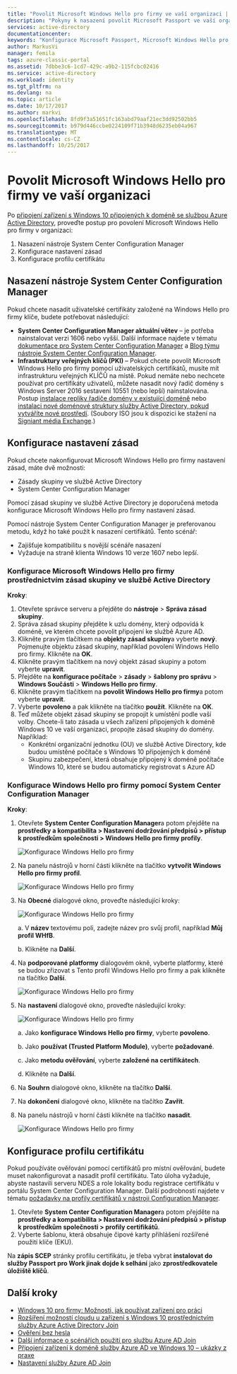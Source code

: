 ```yaml
---
title: "Povolit Microsoft Windows Hello pro firmy ve vaší organizaci | Microsoft Docs"
description: "Pokyny k nasazení povolit Microsoft Passport ve vaší organizaci."
services: active-directory
documentationcenter: 
keywords: "Konfigurace Microsoft Passport, Microsoft Windows Hello pro firmy nasazení"
author: MarkusVi
manager: femila
tags: azure-classic-portal
ms.assetid: 7dbbe3c6-1cd7-429c-a9b2-115fcbc02416
ms.service: active-directory
ms.workload: identity
ms.tgt_pltfrm: na
ms.devlang: na
ms.topic: article
ms.date: 10/17/2017
ms.author: markvi
ms.openlocfilehash: 8fd9f3a51651fc163abd79aaf21ec3dd92502bb5
ms.sourcegitcommit: b979d446ccbe0224109f71b3948d6235eb04a967
ms.translationtype: MT
ms.contentlocale: cs-CZ
ms.lasthandoff: 10/25/2017
---
```

# <a name="enable-microsoft-windows-hello-for-business-in-your-organization"></a>Povolit Microsoft Windows Hello pro firmy ve vaší organizaci
Po [připojení zařízení s Windows 10 připojených k doméně se službou Azure Active Directory](active-directory-azureadjoin-devices-group-policy.md), proveďte postup pro povolení Microsoft Windows Hello pro firmy v organizaci:

1. Nasazení nástroje System Center Configuration Manager  
2. Konfigurace nastavení zásad
3. Konfigurace profilu certifikátu  

## <a name="deploy-system-center-configuration-manager"></a>Nasazení nástroje System Center Configuration Manager
Pokud chcete nasadit uživatelské certifikáty založené na Windows Hello pro firmy klíče, budete potřebovat následující:

* **System Center Configuration Manager aktuální větev** – je potřeba nainstalovat verzi 1606 nebo vyšší. Další informace najdete v tématu [dokumentace pro System Center Configuration Manager](https://technet.microsoft.com/library/mt346023.aspx) a [Blog týmu nástroje System Center Configuration Manager](http://blogs.technet.com/b/configmgrteam/archive/2015/09/23/now-available-update-for-system-center-config-manager-tp3.aspx).
* **Infrastruktury veřejných klíčů (PKI)** – Pokud chcete povolit Microsoft Windows Hello pro firmy pomocí uživatelských certifikátů, musíte mít infrastrukturu veřejných KLÍČŮ na místě. Pokud nemáte nebo nechcete používat pro certifikáty uživatelů, můžete nasadit nový řadič domény s Windows Server 2016 sestavení 10551 (nebo lepší) nainstalována. Postup [instalace repliky řadiče domény v existující doméně](https://technet.microsoft.com/library/jj574134.aspx) nebo [instalaci nové doménové struktury služby Active Directory, pokud vytváříte nové prostředí](https://technet.microsoft.com/library/jj574166). (Soubory ISO jsou k dispozici ke stažení na [Signiant média Exchange](https://datatransfer.microsoft.com/signiant_media_exchange/spring/main?sdkAccessible=true).)

## <a name="configure-policy-settings"></a>Konfigurace nastavení zásad
Pokud chcete nakonfigurovat Microsoft Windows Hello pro firmy nastavení zásad, máte dvě možnosti:

* Zásady skupiny ve službě Active Directory 
* System Center Configuration Manager 

Pomocí zásad skupiny ve službě Active Directory je doporučená metoda konfigurace Microsoft Windows Hello pro firmy nastavení zásad. 

Pomocí nástroje System Center Configuration Manager je preferovanou metodu, když ho také použít k nasazení certifikátů. Tento scénář:

* Zajišťuje kompatibilitu s novější scénáře nasazení
* Vyžaduje na straně klienta Windows 10 verze 1607 nebo lepší.

### <a name="configure-microsoft-windows-hello-for-business-via-group-policy-in-active-directory"></a>Konfigurace Microsoft Windows Hello pro firmy prostřednictvím zásad skupiny ve službě Active Directory
**Kroky**:

1. Otevřete správce serveru a přejděte do **nástroje** > **Správa zásad skupiny**.
2. Správa zásad skupiny přejděte k uzlu domény, který odpovídá k doméně, ve kterém chcete povolit připojení ke službě Azure AD.
3. Klikněte pravým tlačítkem na **objekty zásad skupiny**a vyberte **nový**. Pojmenujte objektu zásad skupiny, například povolení Windows Hello pro firmy. Klikněte na **OK**.
4. Klikněte pravým tlačítkem na nový objekt zásad skupiny a potom vyberte **upravit**.
5. Přejděte na **konfigurace počítače** > **zásady** > **šablony pro správu** > **Windows Součásti** > **Windows Hello pro firmy**.
6. Klikněte pravým tlačítkem na **povolit Windows Hello pro firmy**a potom vyberte **upravit**.
7. Vyberte **povoleno** a pak klikněte na tlačítko **použít**. Klikněte na **OK**.
8. Teď můžete objekt zásad skupiny se propojit k umístění podle vaší volby. Chcete-li tato zásada u všech zařízení připojených k doméně Windows 10 ve vaší organizaci, propojte zásad skupiny do domény. Například:
   * Konkrétní organizační jednotku (OU) ve službě Active Directory, kde budou umístěné počítače s Windows 10 připojených k doméně
   * Skupinu zabezpečení, která obsahuje připojený k doméně počítače Windows 10, které se budou automaticky registrovat s Azure AD

### <a name="configure-windows-hello-for-business-using-system-center-configuration-manager"></a>Konfigurace Windows Hello pro firmy pomocí System Center Configuration Manager
**Kroky**:

1. Otevřete **System Center Configuration Manager**a potom přejděte na **prostředky a kompatibilita > Nastavení dodržování předpisů > přístup k prostředkům společnosti > Windows Hello pro firmy profily**.
   
    ![Konfigurace Windows Hello pro firmy](./media/active-directory-azureadjoin-passport-deployment/01.png)
2. Na panelu nástrojů v horní části klikněte na tlačítko **vytvořit Windows Hello pro firmy profil**.
   
    ![Konfigurace Windows Hello pro firmy](./media/active-directory-azureadjoin-passport-deployment/02.png)
3. Na **Obecné** dialogové okno, proveďte následující kroky:
   
    ![Konfigurace Windows Hello pro firmy](./media/active-directory-azureadjoin-passport-deployment/03.png)
   
    a. V **název** textovému poli, zadejte název pro svůj profil, například **Můj profil WHfB**.
   
    b. Klikněte na **Další**.
4. Na **podporované platformy** dialogovém okně, vyberte platformy, které se budou zřizovat s Tento profil Windows Hello pro firmy a pak klikněte na tlačítko **Další**.
   
    ![Konfigurace Windows Hello pro firmy](./media/active-directory-azureadjoin-passport-deployment/04.png)
5. Na **nastavení** dialogové okno, proveďte následující kroky:
   
    ![Konfigurace Windows Hello pro firmy](./media/active-directory-azureadjoin-passport-deployment/05.png)
   
    a. Jako **konfigurace Windows Hello pro firmy**, vyberte **povoleno**.
   
    b. Jako **používat (Trusted Platform Module)**, vyberte **požadované**. 
   
    c. Jako **metodu ověřování**, vyberte **založené na certifikátech**.
   
    d. Klikněte na **Další**.
6. Na **Souhrn** dialogové okno, klikněte na tlačítko **Další**.
7. Na **dokončení** dialogové okno, klikněte na tlačítko **Zavřít**.
8. Na panelu nástrojů v horní části klikněte na tlačítko **nasadit**.
   
    ![Konfigurace Windows Hello pro firmy](./media/active-directory-azureadjoin-passport-deployment/06.png)

## <a name="configure-the-certificate-profile"></a>Konfigurace profilu certifikátu
Pokud používáte ověřování pomocí certifikátů pro místní ověřování, budete muset nakonfigurovat a nasadit profil certifikátu. Tato úloha vyžaduje, abyste nastavili serveru NDES a role lokality bodu registrace certifikátu v portálu System Center Configuration Manager. Další podrobnosti najdete v tématu [požadavky na profily certifikátů v nástroji Configuration Manager](https://technet.microsoft.com/library/dn261205.aspx).

1. Otevřete **System Center Configuration Manager**a potom přejděte na **prostředky a kompatibilita > Nastavení dodržování předpisů > přístup k prostředkům společnosti > profily certifikátů**.
2. Vyberte šablonu, která obsahuje čipové karty přihlášení rozšířené použití klíče (EKU).

Na **zápis SCEP** stránky profilu certifikátu, je třeba vybrat **instalovat do služby Passport pro Work jinak dojde k selhání** jako **zprostředkovatele úložiště klíčů**.

## <a name="next-steps"></a>Další kroky
* [Windows 10 pro firmy: Možnosti, jak používat zařízení pro práci](active-directory-azureadjoin-windows10-devices-overview.md)
* [Rozšíření možností cloudu u zařízení s Windows 10 prostřednictvím služby Azure Active Directory Join](active-directory-azureadjoin-user-upgrade.md)
* [Ověření bez hesla](active-directory-azureadjoin-passport.md)
* [Další informace o scénářích použití pro službu Azure AD Join](active-directory-azureadjoin-deployment-aadjoindirect.md)
* [Připojení zařízení k doméně služby Azure AD ve Windows 10 – ukázky z praxe](active-directory-azureadjoin-devices-group-policy.md)
* [Nastavení služby Azure AD Join](active-directory-azureadjoin-setup.md)

